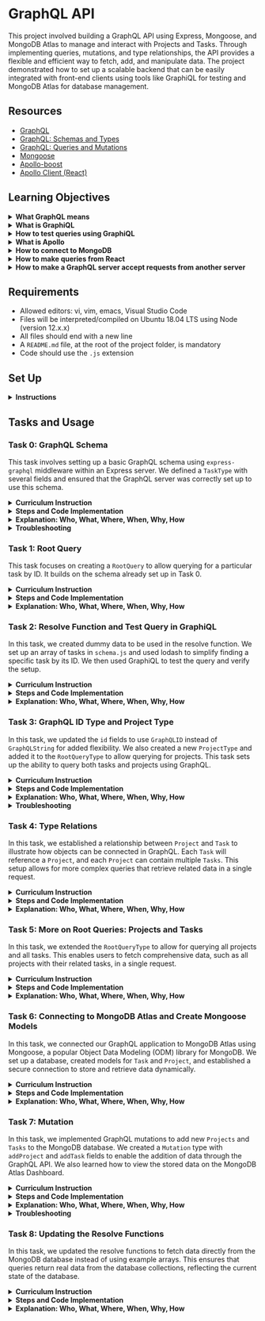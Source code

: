 # GraphQL API

This project involved building a GraphQL API using Express, Mongoose, and MongoDB Atlas to manage and interact with Projects and Tasks. Through implementing queries, mutations, and type relationships, the API provides a flexible and efficient way to fetch, add, and manipulate data. The project demonstrated how to set up a scalable backend that can be easily integrated with front-end clients using tools like GraphiQL for testing and MongoDB Atlas for database management.


## Resources

- [GraphQL](https://graphql.org/)
- [GraphQL: Schemas and Types](https://graphql.org/learn/schema/)
- [GraphQL: Queries and Mutations](https://graphql.org/learn/queries/)
- [Mongoose](https://mongoosejs.com/docs/)
- [Apollo-boost](https://www.npmjs.com/package/apollo-boost)
- [Apollo Client (React)](https://www.apollographql.com/docs/react)

</details>

## Learning Objectives

<details>
  <summary><strong>What GraphQL means</strong></summary>
  
  GraphQL is a query language for APIs that allows clients to request exactly the data they need, and nothing more. It provides a more efficient, powerful, and flexible alternative to traditional REST APIs by enabling clients to specify the shape and structure of the response. 

  **Tasks Covered:** Task 0 (initial setup of GraphQL server and schema), Task 1 (Root Query), Task 2 (testing queries in GraphiQL), Task 3 (GraphQL ID type).

</details>

<details>
  <summary><strong>What is GraphiQL</strong></summary>

  GraphiQL is an in-browser tool that allows developers to interact with their GraphQL API. It enables you to write, test, and execute GraphQL queries and mutations, making it easy to see the structure of the data you can query. It also provides features like auto-completion and query formatting.

  **Tasks Covered:** Task 2 (initial setup and testing with GraphiQL), Task 7 (testing mutations with GraphiQL).

</details>

<details>
  <summary><strong>How to test queries using GraphiQL</strong></summary>

  To test queries in GraphiQL, navigate to `http://localhost:4000/graphql` after starting your server. You can write and execute GraphQL queries and mutations directly in the interface. For example, to fetch all tasks or add a new project, simply input the appropriate query or mutation and click the "Run" button.

  **Tasks Covered:** Task 2 (testing queries), Task 5 (testing root queries), Task 7 (testing mutations).

</details>

<details>
  <summary><strong>What is Apollo</strong></summary>

  Apollo is a popular client library for interacting with GraphQL APIs. It simplifies the process of making GraphQL queries and mutations from a front-end application, handling data caching, state management, and error handling. Apollo also supports integrations with various frameworks like React, Angular, and Vue.js.

  **Tasks Covered:** Although Apollo was not directly implemented in this project, knowledge of GraphQL gained in Tasks 0-8 would help in understanding how to use Apollo with a GraphQL server.

</details>

<details>
  <summary><strong>How to connect to MongoDB</strong></summary>

  To connect to MongoDB, we used Mongoose, a Node.js library that simplifies interactions with MongoDB. After setting up a cluster on MongoDB Atlas, we connected to it using a connection string. We set up models for `Projects` and `Tasks` to interact with the database, enabling us to store, query, and manage data directly.

  **Tasks Covered:** Task 6 (connecting to MongoDB Atlas), Task 8 (updating resolve functions to use MongoDB).

</details>

<details>
  <summary><strong>How to make queries from React</strong></summary>

  To make GraphQL queries from React, you would typically use a client like Apollo Client. After setting up the GraphQL server (as done in this project), you can configure Apollo Client in your React application to make queries and mutations, automatically updating your UI when data changes.

  **Tasks Covered:** While the project did not cover React specifically, the knowledge from Tasks 0-8 can be applied to making queries from React using Apollo Client or other GraphQL libraries.

</details>

<details>
  <summary><strong>How to make a GraphQL server accept requests from another server</strong></summary>

  To make a GraphQL server accept requests from another server, you need to configure CORS (Cross-Origin Resource Sharing) on the server. By enabling CORS, you can control which domains are allowed to send requests to your GraphQL server. In Express, you can achieve this using the `cors` middleware.

  **Tasks Covered:** The project setup in Task 0 can be extended to include CORS configuration for handling requests from other servers.

</details>



## Requirements

- Allowed editors: vi, vim, emacs, Visual Studio Code
- Files will be interpreted/compiled on Ubuntu 18.04 LTS using Node (version 12.x.x)
- All files should end with a new line
- A `README.md` file, at the root of the project folder, is mandatory
- Code should use the `.js` extension

</details>

## Set Up
<details><summary><strong>Instructions</strong></summary>

**Install NodeJS**
*(in your home directory):*
```bash
sudo apt install nodejs 
node -v  # Output: v12.x.x
npm -v   # Output: ...
```

**Setup Express and GraphQL**
*(In your server folder of the GraphQL server):*
```bash
# Add package.json
npm init

# Install Express and save to dependencies
npm install express --save

# Set up GraphQL
npm install graphql express-graphql
```

**Setup Apollo**
```bash
npm i apollo-boost graphql react-apollo --save
```

</details>


## Tasks and Usage

### Task 0: GraphQL Schema

This task involves setting up a basic GraphQL schema using `express-graphql` middleware within an Express server. We defined a `TaskType` with several fields and ensured that the GraphQL server was correctly set up to use this schema.

<details>
  <summary><strong>Curriculum Instruction</strong></summary>

The file `app.js` of the folder `server` is initializing the Express server with `express-graphql` which is a middleware, applied here to just a single route, the `/graphql` route:

```javascript
const express = require('express');
const { graphqlHTTP } = require('express-graphql');

const app = express();

app.use('/graphql', graphqlHTTP({
}));
app.listen(4000, () => {
  console.log('now listening for requests on port 4000');
});
```

When you run the command: `npm run start`

```bash
khaoula@khaoula-HP-Laptop-15-dw3xxx:~/Holberton/GraphQL_playlist/server$ npm run start
[nodemon] 2.0.14
[nodemon] to restart at any time, enter `rs`
[nodemon] watching path(s): *.*
[nodemon] watching extensions: js,mjs,json
[nodemon] starting `node app.js`
now listening for request on port 4000
```

You will obtain in the browser [http://localhost:4000/graphql](http://localhost:4000/graphql) the following error:

From the message, you can understand that we must pass an object which contains the `schema` property.

Create the file `schema.js`, in which:

- Require `graphql`.
- Add `GraphQLObjectType` object using the object destructuring syntax (`const { prop1, prop2, prop3, …, propN } = object` and `object` in our case is `graphql`).
- Create a new `GraphQLObjectType`: `TaskType` which contains 2 parameters:
  - `name: Task`
  - `fields` property: an object that contains a set of properties. In our case, `fields` will contain:
    - `id` of type `GraphQLString`
    - `title` of type `GraphQLString`
    - `weight` of type `GraphQLInt`
    - `description` of type `GraphQLString`
- Note: Don’t forget to import these types using the object destructuring syntax that contains `GraphQLObjectType`.

</details>

<details>
  <summary><strong>Steps and Code Implementation</strong></summary>

1. **Create Project Structure:**

   Begin by creating the necessary directories and files:

   ```bash
   mkdir GraphQL_API
   cd GraphQL_API
   mkdir server
   cd server
   touch app.js
   mkdir schema
   cd schema
   touch schema.js
   ```

2. **Install Required Dependencies:**

   Navigate to the `server` directory and install the following:

   ```bash
   npm install express express-graphql graphql
   ```

3. **Configure `app.js`:**

   Set up the Express server and apply `express-graphql` middleware:

   ```javascript
   const express = require('express');
   const { graphqlHTTP } = require('express-graphql');
   const schema = require('./schema/schema');

   const app = express();

   app.use('/graphql', graphqlHTTP({
       schema: schema,
       graphiql: true
   }));

   app.listen(4000, () => {
       console.log('Now listening for requests on port 4000');
   });
   ```

4. **Define `TaskType` in `schema.js`:**

   Create a GraphQL object type to describe the structure of a `Task`:

   ```javascript
   const graphql = require('graphql');
   const { GraphQLObjectType, GraphQLString, GraphQLInt, GraphQLSchema, GraphQLID } = graphql;

   const TaskType = new GraphQLObjectType({
       name: 'Task',
       fields: {
           id: { type: GraphQLID },
           title: { type: GraphQLString },
           weight: { type: GraphQLInt },
           description: { type: GraphQLString }
       }
   });

   // Placeholder setup, which overlaps with Task 1
   const RootQuery = new GraphQLObjectType({
       name: 'RootQueryType',
       fields: {
           task: {
               type: TaskType,
               args: { id: { type: GraphQLID } },
               resolve(parent, args) {
                   return {
                       id: '1',
                       title: 'Sample Task',
                       weight: 10,
                       description: 'Love'
                   };
               }
           }
       }
   });

   module.exports = new GraphQLSchema({
       query: RootQuery
   });
   ```

5. **Run the Server:**

   Use `npm run start` to start the server:

   ```bash
   npm run start
   ```

6. **Test the GraphQL Schema Using GraphiQL:**

   Open your browser and go to [http://localhost:4000/graphql](http://localhost:4000/graphql). Run the following query:

   ```graphql
   {
     task(id: "1") {
       id
       title
       weight
       description
     }
   }
   ```

</details>

<details>
  <summary><strong>Explanation: Who, What, Where, When, Why, How</strong></summary>

- **What:** This task involved setting up a basic GraphQL schema and server using `express-graphql`, including a `TaskType` definition.
- **Where:** The implementation is located in `server/app.js` and `server/schema/schema.js`.
- **Why:** It sets the foundation for interacting with GraphQL APIs by defining object types and connecting them to an Express server.
- **How:** By using `express-graphql`, we created an Express server that serves a GraphQL endpoint and set up a placeholder root query.
- **Who:** This setup is important for developers building flexible APIs.
- **When:** This is the foundational step for building the GraphQL API.

</details>

<details>
  <summary><strong>Troubleshooting</strong></summary>

- **Issue:** `Unexpected <EOF>` error when accessing `/graphql`.
  
  - **Solution:** Ensure you type and complete a valid GraphQL query in the GraphiQL interface. Example:
  
    ```graphql
    {
      task(id: "1") {
        id
        title
        weight
        description
      }
    }
    ```

</details>



### Task 1: Root Query

This task focuses on creating a `RootQuery` to allow querying for a particular task by ID. It builds on the schema already set up in Task 0.

<details>
  <summary><strong>Curriculum Instruction</strong></summary>

Root field is at the top level of every GraphQL server. It is a type that represents all of the possible entry points into the GraphQL API; it’s often called the Root type or the Query type. The objective of this task is to create a root query to query for a particular task. 

Create `RootQuery`: a new `GraphQLObjectType` in the `schema.js` file which contains the following parameters:

- **name:** `RootQueryType`
- **fields** property will contain the field `task`, which will contain:
  - **type:** `TaskType`
  - **args** (any type of arguments can be added): in our case, we will query for a particular task using the `id` of type `GraphQLString` which should be the argument.
  - **resolve** function where you write code to get whichever data needed from the database. In this task, we will create an empty function of prototype: `resolve(parent, args)`
  
At the end of the file, make sure you export your `GraphQLSchema` with your `RootQuery` and be sure you have imported it using the object destructuring syntax.

In `app.js` file, require the `schema.js` file and add `schema` in an object we pass to the `graphqlHTTP()` constructor to correct the error related to the schema in the middleware.

</details>

<details>
  <summary><strong>Steps and Code Implementation</strong></summary>

1. **Ensure `schema.js` Has `RootQueryType` Correctly Defined:**

   Confirm that your `schema.js` includes the following:

   ```javascript
   const graphql = require('graphql');
   const { GraphQLObjectType, GraphQLString, GraphQLInt, GraphQLSchema, GraphQLID } = graphql;

   const TaskType = new GraphQLObjectType({
       name: 'Task',
       fields: {
           id: { type: GraphQLID },
           title: { type: GraphQLString },
           weight: { type: GraphQLInt },
           description: { type: GraphQLString }
       }
   });

   const RootQuery = new GraphQLObjectType({
       name: 'RootQueryType',
       fields: {
           task: {
               type: TaskType,
               args: { id: { type: GraphQLID } }, 
               resolve(parent, args) {
                   return {
                       id: '1',
                       title: 'Sample Task',
                       weight: 10,
                       description: 'Love'
                   };
               }
           }
       }
   });

   module.exports = new GraphQLSchema({
       query: RootQuery
   });
   ```

2. **Ensure `app.js` is Configured to Use the Schema:**

   Confirm that `app.js` correctly imports the `schema.js` file and applies it to the `/graphql` route:

   ```javascript
   const express = require('express');
   const { graphqlHTTP } = require('express-graphql');
   const schema = require('./schema/schema'); // Import the schema

   const app = express();

   app.use('/graphql', graphqlHTTP({
       schema: schema, // Use the schema defined in schema.js
       graphiql: true
   }));

   app.listen(4000, () => {
       console.log('Now listening for requests on port 4000');
   });
   ```

3. **Run the Server Using `npm run start`:**

   Use `npm run start` to start the server:

   ```bash
   npm run start
   ```

4. **Test the GraphQL Query:**

   Open your browser and go to [http://localhost:4000/graphql](http://localhost:4000/graphql). Run the following query:

   ```graphql
   {
     task(id: "1") {
       id
       title
       weight
       description
     }
   }
   ```

   **Expected Output:**

   ```json
   {
     "data": {
       "task": {
         "id": "1",
         "title": "Sample Task",
         "weight": 10,
         "description": "Love"
       }
     }
   }
   ```

</details>

<details>
  <summary><strong>Explanation: Who, What, Where, When, Why, How</strong></summary>

- **What:** This task involved creating a `RootQueryType` to enable querying for a specific task using an ID. The `RootQuery` serves as the entry point for our GraphQL API.
- **Where:** The implementation is located in `server/schema/schema.js`. The root query is integrated with the `/graphql` endpoint defined in `server/app.js`.
- **Why:** In GraphQL, the root query defines how users can interact with the API. This task sets up a way to query specific tasks by their ID, which is essential for fetching particular data.
- **How:** We used `GraphQLObjectType` to define `RootQueryType` and `TaskType`, and then linked the root query to the `task` field. The `resolve` function returns static data as a placeholder.
- **Who:** This setup is important for developers building APIs that need to fetch and display data based on specific identifiers (e.g., fetching a task by ID).
- **When:** This process is required when setting up a GraphQL API to manage specific, structured data efficiently.

</details>



### Task 2: Resolve Function and Test Query in GraphiQL

In this task, we created dummy data to be used in the resolve function. We set up an array of tasks in `schema.js` and used lodash to simplify finding a specific task by its ID. We then used GraphiQL to test the query and verify the setup.

<details>
  <summary><strong>Curriculum Instruction</strong></summary>

In this task, you will create dummy data to be used in the resolve function. In the file `schema.js`, create an array `tasks` containing these 2 different task objects:

```json
{id: ’1’, title: ’Create your first webpage’, weight: 1, description: ’Create your first HTML file 0-index.html with: -Add the doctype on the first line (without any comment) -After the doctype, open and close a html tag Open your file in your browser (the page should be blank)’}
{id: ’2’, title: ’Structure your webpage’, weight: 1, description: ’Copy the content of 0-index.html into 1-index.html Create the head and body sections inside the html tag, create the head and body tags (empty) in this order’}
```

Install and require the module `lodash` to avoid using Vanilla JavaScript and make the code easier. In the resolve function, use the `id` from `args` parameter to find the task of a given `id` from the `tasks` array using lodash and return it.

In the file `app.js`, add the property `graphiql: true` to the `graphqlHTTP` constructor to be able to use GraphiQL: a great tool to test GraphQL API obtained in the link [http://localhost:4000/graphql](http://localhost:4000/graphql). Before adding `graphiql: true`, you will get the following error:

After adding the property, when you visit the [http://localhost:4000/graphql](http://localhost:4000/graphql) URL, you will see GraphiQL in action.

When you click "Docs" in the top right of GraphiQL, you will see in Root types: `query: RootQueryType`. This panel will tell you about the GraphQL server you are making queries to. In our case, it will give an idea about the properties used in the object `Task` and show how to make a request for a `Task` using the `id`.

In a file `graphiql2`, write the query in GraphiQL that will give you the `title`, the `weight`, and the `description` of the task with `id: "2"` and return the following result:

```json
{
  "data": {
    "task": {
      "title": "Structure your webpage",
      "weight": 1,
      "description": "Copy the content of 0-index.html into 1-index.html Create the head and body sections inside the html tag, create the head and body tags (empty) in this order"
    }
  }
}
```

</details>

<details>
  <summary><strong>Steps and Code Implementation</strong></summary>

1. **Install Lodash:**

   Navigate to your `server` directory and install `lodash`:

   ```bash
   npm install lodash --legacy-peer-deps
   ```

2. **Update `schema.js` to Include Dummy Data and Use Lodash:**

   Modify `schema.js` to add the `tasks` array and implement the `resolve` function using lodash:

   ```javascript
   const graphql = require('graphql');
   const _ = require('lodash'); // Import lodash
   const { GraphQLObjectType, GraphQLString, GraphQLInt, GraphQLSchema, GraphQLID } = graphql;

   // Dummy data
   const tasks = [
       {
           id: '1',
           title: 'Create your first webpage',
           weight: 1,
           description: 'Create your first HTML file 0-index.html with: -Add the doctype on the first line (without any comment) -After the doctype, open and close a html tag Open your file in your browser (the page should be blank)'
       },
       {
           id: '2',
           title: 'Structure your webpage',
           weight: 1,
           description: 'Copy the content of 0-index.html into 1-index.html Create the head and body sections inside the html tag, create the head and body tags (empty) in this order'
       }
   ];

   const TaskType = new GraphQLObjectType({
       name: 'Task',
       fields: {
           id: { type: GraphQLID },
           title: { type: GraphQLString },
           weight: { type: GraphQLInt },
           description: { type: GraphQLString }
       }
   });

   const RootQuery = new GraphQLObjectType({
       name: 'RootQueryType',
       fields: {
           task: {
               type: TaskType,
               args: { id: { type: GraphQLID } }, 
               resolve(parent, args) {
                   // Use lodash to find the task by id
                   return _.find(tasks, { id: args.id });
               }
           }
       }
   });

   module.exports = new GraphQLSchema({
       query: RootQuery
   });
   ```

3. **Ensure `graphiql: true` is Set in `app.js`:**

   Confirm that `app.js` already has `graphiql: true` set up:

   ```javascript
   const express = require('express');
   const { graphqlHTTP } = require('express-graphql');
   const schema = require('./schema/schema');

   const app = express();

   app.use('/graphql', graphqlHTTP({
       schema: schema,
       graphiql: true // Ensures GraphiQL is enabled
   }));

   app.listen(4000, () => {
       console.log('Now listening for requests on port 4000');
   });
   ```

4. **Run the Server Using `npm run start`:**

   Use `npm run start` to start the server:

   ```bash
   npm run start
   ```

5. **Write and Save the Query in `graphiql2`:**

   Create a file `graphiql2` in your `server` directory and write the following GraphiQL query:

   ```graphql
   {
     task(id: "2") {
       title
       weight
       description
     }
   }
   ```

6. **Test the Query in GraphiQL:**

   Open your browser and go to [http://localhost:4000/graphql](http://localhost:4000/graphql). Run the query you wrote in `graphiql2`. 

**Expected Output:**
```json
{
  "data": {
    "task": {
      "title": "Structure your webpage",
      "weight": 1,
      "description": "Copy the content of 0-index.html into 1-index.html Create the head and body sections inside the html tag, create the head and body tags (empty) in this order"
    }
  }
}
```

</details>

<details>
  <summary><strong>Explanation: Who, What, Where, When, Why, How</strong></summary>

- **What:** This task involved setting up dummy data, using lodash to simplify data retrieval, and testing the query with GraphiQL.
- **Where:** The dummy data and updated `resolve` function are in `server/schema/schema.js`. The `graphiql2` file containing the query is also in the `server` directory.
- **Why:** Using dummy data and enabling GraphiQL helps in testing and verifying the GraphQL API before connecting to a real database.
- **How:** Lodash was used to find the task by `id` in the `resolve` function, and GraphiQL was enabled to allow running queries directly through the browser.
- **Who:** This is important for developers building APIs who need to test and ensure that data retrieval works as expected.
- **When:** This setup allows for testing at any stage of development to confirm that the query logic is correctly implemented.

</details>


### Task 3: GraphQL ID Type and Project Type

In this task, we updated the `id` fields to use `GraphQLID` instead of `GraphQLString` for added flexibility. We also created a new `ProjectType` and added it to the `RootQueryType` to allow querying for projects. This task sets up the ability to query both tasks and projects using GraphQL.

<details>
  <summary><strong>Curriculum Instruction</strong></summary>

In the previous tasks, you used the type string for the `id` but to be a bit more flexible, you can use a type called `GraphQLID`. So, the `id` must be an ID type not necessarily a string, and you can write the `id` without the quotations in your request, and it still works.

Change the type of `id` to `GraphQLID` and do all the necessary changes to your code.

Create a new `GraphQLObjectType`: `ProjectType` which contains 2 parameters:

- **name:** `Project`
- **fields** property: object containing a set of properties. In our case, fields will contain:
  - `id` of type `GraphQLID`
  - `title` of type `GraphQLString`
  - `weight` of type `GraphQLInt`
  - `description` of type `GraphQLString`

Do the same steps that you did with the type `TaskType` in the `RootQueryType` with the new field `project` of type `ProjectType`. In the `resolve` function, use the `id` to find a project.

To test your queries in GraphiQL, create an array `projects` that contains these 2 different project objects:

```json
{id: ’1’, title: ’Advanced HTML’, weight: 1, description: ’Welcome to the Web Stack specialization. The 3 first projects will give you all basics of the Web development: HTML, CSS and Developer tools. In this project, you will learn how to use HTML tags to structure a web page. No CSS, no styling - don’t worry, the final page will be “ugly” it’s normal, it’s not the purpose of this project. Important note: details are important! lowercase vs uppercase / wrong letter… be careful!’}
{id: ’2’, title: ’Bootstrap’, weight: 1, description: ’Bootstrap is a free and open-source CSS framework directed at responsive, mobile-first front-end web development. It contains CSS and JavaScript design templates for typography, forms, buttons, navigation, and other interface components.’}
```

Note: In the `RootQueryType` of the Documentation Explorer, the field `project(id: ID): Project` will be added.

</details>

<details>
  <summary><strong>Steps and Code Implementation</strong></summary>

1. **Change `id` Types to `GraphQLID`:**
   
   Update your existing `TaskType` and any relevant code to use `GraphQLID` instead of `GraphQLString` for `id`.

2. **Create a New `ProjectType` in `schema.js`:**
   
   Define a new GraphQL object type, `ProjectType`, similar to `TaskType` but for projects:

   ```javascript
   const ProjectType = new GraphQLObjectType({
       name: 'Project',
       fields: {
           id: { type: GraphQLID },
           title: { type: GraphQLString },
           weight: { type: GraphQLInt },
           description: { type: GraphQLString }
       }
   });
   ```

3. **Add Dummy Data for Projects:**

   Create an array called `projects` that contains the two project objects:

   ```javascript
   const projects = [
       {
           id: '1',
           title: 'Advanced HTML',
           weight: 1,
           description: 'Welcome to the Web Stack specialization. The 3 first projects will give you all basics of the Web development: HTML, CSS and Developer tools. In this project, you will learn how to use HTML tags to structure a web page. No CSS, no styling - don’t worry, the final page will be “ugly” it’s normal, it’s not the purpose of this project. Important note: details are important! lowercase vs uppercase / wrong letter… be careful!'
       },
       {
           id: '2',
           title: 'Bootstrap',
           weight: 1,
           description: 'Bootstrap is a free and open-source CSS framework directed at responsive, mobile-first front-end web development. It contains CSS and JavaScript design templates for typography, forms, buttons, navigation, and other interface components.'
       }
   ];
   ```

4. **Update `RootQuery` to Include `ProjectType`:**

   Add a new field `project` to `RootQueryType` so you can query projects using `GraphQLID`:

   ```javascript
   const RootQuery = new GraphQLObjectType({
       name: 'RootQueryType',
       fields: {
           task: {
               type: TaskType,
               args: { id: { type: GraphQLID } },
               resolve(parent, args) {
                   return _.find(tasks, { id: args.id });
               }
           },
           project: {
               type: ProjectType,
               args: { id: { type: GraphQLID } },
               resolve(parent, args) {
                   return _.find(projects, { id: args.id });
               }
           }
       }
   });
   ```

5. **Run the Server Using `npm run start`:**

   Use `npm run start` to start the server:

   ```bash
   npm run start
   ```

6. **Test Queries in GraphiQL:**

   - **Task Query Example:**
     ```graphql
     {
       task(id: 2) {
         title
         weight
         description
       }
     }
     ```
   
   - **Project Query Example:**
     ```graphql
     {
       project(id: 1) {
         title
         weight
         description
       }
     }
     ```

   **Expected Output for Project Query:**
   ```json
   {
     "data": {
       "project": {
         "title": "Advanced HTML",
         "weight": 1,
         "description": "Welcome to the Web Stack specialization. The 3 first projects will give you all basics of the Web development: HTML, CSS and Developer tools. In this project, you will learn how to use HTML tags to structure a web page. No CSS, no styling - don’t worry, the final page will be “ugly” it’s normal, it’s not the purpose of this project. Important note: details are important! lowercase vs uppercase / wrong letter… be careful!"
       }
     }
   }
   ```

</details>

<details>
  <summary><strong>Explanation: Who, What, Where, When, Why, How</strong></summary>

- **What:** This task involved changing the `id` field to `GraphQLID` and adding a new `ProjectType` to the GraphQL schema. It sets up the ability to query for both tasks and projects.
- **Where:** The changes were made in `server/schema/schema.js`. The `TaskType` and `ProjectType` definitions and the updated `RootQuery` are all located in this file.
- **Why:** Using `GraphQLID` makes the ID fields more flexible, and adding `ProjectType` allows for better demonstration of querying multiple types of objects in GraphQL.
- **How:** We defined a new `GraphQLObjectType` for projects, added dummy data, and updated `RootQuery` to include a resolver for projects.
- **Who:** This is useful for developers building GraphQL APIs that need to handle different types of queries and objects.
- **When:** This setup is required whenever the application needs to support querying for different types of data (e.g., tasks and projects).

</details>

<details>
  <summary><strong>Troubleshooting</strong></summary>

- **Issue:** GraphiQL shows an error when querying with `id` as a number.
  
  - **Solution:** Ensure you are using `GraphQLID`, which accepts IDs without quotes. Double-check your schema setup and query syntax.

- **Issue:** `Project` query returns `null`.
  
  - **Solution:** Verify that the `projects` array contains the correct `id` values and that lodash is properly finding the matching object. Make sure the IDs match exactly.

- **Issue:** Cannot find `ProjectType` in the schema.
  
  - **Solution:** Ensure `ProjectType` is correctly defined and added to the `RootQuery` in the exported schema. Restart the server if necessary.

</details>

### Task 4: Type Relations

In this task, we established a relationship between `Project` and `Task` to illustrate how objects can be connected in GraphQL. Each `Task` will reference a `Project`, and each `Project` can contain multiple `Tasks`. This setup allows for more complex queries that retrieve related data in a single request.

<details>
  <summary><strong>Curriculum Instruction</strong></summary>

From the final graph in the description, you can conclude that there is a relation between `Project` and `Task`. Each `Task` will be related to a `Project`, and each `Project` can contain 0 to multiple `Tasks`.

- Add to the 2 objects in the `tasks` array the property `projectId` with the value `'1'`.
- Add the object `project` to the fields of `TaskType`:
  - Specify the type to `ProjectType`
  - Add the `resolve` function to find from `projects` the one that has an `id` property equal to `projectId` in the parent object.
- To test in GraphiQL, in a file `graphiql4_1`, write the query that will give you the `title`, `weight`, and `description` of the task with `id: "2"` and the `title` of the project.
- Add the object `tasks` to the field of `ProjectType`:
  - Specify the type as a list of `TaskType` (use `GraphQLList`)
  - Add the `resolve` function to filter the `tasks` array for tasks where `projectId` matches the `id` in the parent object.
- To test in GraphiQL, in a file `graphiql4_2`, write the query that will give you the `title`, `weight`, and `description` of the project with `id: "1"` and the titles of its tasks.

**Important Remark:**
Wrap the `fields` property inside a function. Without wrapping, you may encounter an error (`TypeError: Failed to fetch`) because the code runs top to bottom. Wrapping ensures the function only executes after the entire file is processed, avoiding reference issues between `TaskType` and `ProjectType`.

</details>

<details>
  <summary><strong>Steps and Code Implementation</strong></summary>

1. **Add `projectId` to Tasks:**

   We updated the `tasks` array to include a `projectId` field:
   ```javascript
   const tasks = [
       {
           id: '1',
           title: 'Create your first webpage',
           weight: 1,
           description: 'Create your first HTML file...',
           projectId: '1' // Added projectId
       },
       {
           id: '2',
           title: 'Structure your webpage',
           weight: 1,
           description: 'Copy the content of 0-index.html...',
           projectId: '1' // Added projectId
       }
   ];
   ```

2. **Update `TaskType` to Reference `ProjectType`:**

   We modified `TaskType` to include a `project` field:
   ```javascript
   const TaskType = new GraphQLObjectType({
       name: 'Task',
       fields: () => ({
           id: { type: GraphQLID },
           title: { type: GraphQLString },
           weight: { type: GraphQLInt },
           description: { type: GraphQLString },
           project: {
               type: ProjectType, // Reference to ProjectType
               resolve(parent, args) {
                   return _.find(projects, { id: parent.projectId });
               }
           }
       })
   });
   ```

3. **Update `ProjectType` to Include a List of Tasks:**

   We added a `tasks` field to `ProjectType`:
   ```javascript
   const ProjectType = new GraphQLObjectType({
       name: 'Project',
       fields: () => ({
           id: { type: GraphQLID },
           title: { type: GraphQLString },
           weight: { type: GraphQLInt },
           description: { type: GraphQLString },
           tasks: {
               type: new GraphQLList(TaskType), // List of TaskType
               resolve(parent, args) {
                   return _.filter(tasks, { projectId: parent.id });
               }
           }
       })
   });
   ```

4. **Wrap `fields` in Functions:**
   
   Wrapping `fields` in functions ensures that `TaskType` and `ProjectType` can reference each other without causing errors. This is essential because otherwise, the code may try to access `TaskType` or `ProjectType` before they are fully defined.

5. **Run the Server Using `npm run start`:**

   Use the following command:
   ```bash
   npm run start
   ```

6. **Write and Test Query in `graphiql4_1`:**

   Create `graphiql4_1` and add:
   ```graphql
   {
     task(id: "2") {
       title
       weight
       description
       project {
         title
       }
     }
   }
   ```

   **Expected Output:**
   ```json
   {
     "data": {
       "task": {
         "title": "Structure your webpage",
         "weight": 1,
         "description": "Copy the content of 0-index.html into 1-index.html Create the head and body sections...",
         "project": {
           "title": "Advanced HTML"
         }
       }
     }
   }
   ```

7. **Write and Test Query in `graphiql4_2`:**

   Create `graphiql4_2` and add:
   ```graphql
   {
     project(id: "1") {
       title
       weight
       description
       tasks {
         title
       }
     }
   }
   ```

   **Expected Output:**
   ```json
   {
     "data": {
       "project": {
         "title": "Advanced HTML",
         "weight": 1,
         "description": "Welcome to the Web Stack specialization...",
         "tasks": [
           { "title": "Create your first webpage" },
           { "title": "Structure your webpage" }
         ]
       }
     }
   }
   ```

</details>

<details>
  <summary><strong>Explanation: Who, What, Where, When, Why, How</strong></summary>

- **What:** This task establishes relationships between `Task` and `Project` types in the GraphQL schema. Each `Task` can reference a `Project`, and each `Project` can have a list of `Tasks`.
- **Where:** The relationships were added in `server/schema/schema.js` by updating `TaskType` and `ProjectType`. The `graphiql4_1` and `graphiql4_2` files contain test queries to verify the relationships.
- **Why:** Creating these relations allows for more complex data retrieval, enabling queries that gather connected information in a single request. This is a key feature of GraphQL’s flexibility.
- **How:** We added `projectId` to tasks, modified `TaskType` to include a reference to `ProjectType`, and added a list of `TaskType` to `ProjectType`. The `resolve` functions ensure data is correctly retrieved and filtered based on these relationships.
- **Who:** Developers using GraphQL APIs who need to fetch related data efficiently will benefit from this setup, as it reduces the need for multiple queries and simplifies data retrieval.
- **When:** This setup is useful whenever you need to display tasks related to a project or show which project a task belongs to. It’s ideal for scenarios where data is interconnected.

</details>

### Task 5: More on Root Queries: Projects and Tasks

In this task, we extended the `RootQueryType` to allow for querying all projects and all tasks. This enables users to fetch comprehensive data, such as all projects with their related tasks, in a single request.

<details>
  <summary><strong>Curriculum Instruction</strong></summary>

In this task, you will be able to write in GraphiQL the query that will result in all the projects and all the tasks.

In the fields of the `RootQueryType`, create two new fields `tasks` and `projects` of types `GraphQLList` of `TaskType` and `ProjectType` respectively. In the resolve functions of each field, return all the tasks and all the projects.

To test that in GraphiQL, in a file `graphiql5`, write the query that will give you the `id`, `title`, `weight`, and `description` of all the projects, and the `title` and `description` of their tasks. The result of your query will look like in the following figure:

You can also test the output of the query that will give all the tasks.

</details>

<details>
  <summary><strong>Steps and Code Implementation</strong></summary>

1. **Add `tasks` and `projects` Fields to `RootQueryType`:**
   
   Modify `RootQueryType` to include two new fields:
   ```javascript
   const RootQuery = new GraphQLObjectType({
       name: 'RootQueryType',
       fields: {
           task: {
               type: TaskType,
               args: { id: { type: GraphQLID } },
               resolve(parent, args) {
                   return _.find(tasks, { id: args.id });
               }
           },
           project: {
               type: ProjectType,
               args: { id: { type: GraphQLID } },
               resolve(parent, args) {
                   return _.find(projects, { id: args.id });
               }
           },
           tasks: {
               type: new GraphQLList(TaskType),
               resolve(parent, args) {
                   return tasks; // Return all tasks
               }
           },
           projects: {
               type: new GraphQLList(ProjectType),
               resolve(parent, args) {
                   return projects; // Return all projects
               }
           }
       }
   });
   ```

2. **Run the Server Using `npm run start`:**

   Start the server with:
   ```bash
   npm run start
   ```

3. **Write and Save the Query in `graphiql5`:**

   Create a file `graphiql5` and add:
   ```graphql
   {
     projects {
       id
       title
       weight
       description
       tasks {
         title
         description
       }
     }
   }
   ```

   **Expected Output:**
   ```json
   {
     "data": {
       "projects": [
         {
           "id": "1",
           "title": "Advanced HTML",
           "weight": 1,
           "description": "Welcome to the Web Stack specialization...",
           "tasks": [
             {
               "title": "Create your first webpage",
               "description": "Create your first HTML file..."
             },
             {
               "title": "Structure your webpage",
               "description": "Copy the content of 0-index.html..."
             }
           ]
         },
         {
           "id": "2",
           "title": "Bootstrap",
           "weight": 1,
           "description": "Bootstrap is a free and open-source CSS framework...",
           "tasks": []
         }
       ]
     }
   }
   ```

4. **Test the Query for All Tasks:**

   You can also test a query to fetch all tasks:
   ```graphql
   {
     tasks {
       id
       title
       description
     }
   }
   ```

   **Expected Output:**
   ```json
   {
     "data": {
       "tasks": [
         {
           "id": "1",
           "title": "Create your first webpage",
           "description": "Create your first HTML file..."
         },
         {
           "id": "2",
           "title": "Structure your webpage",
           "description": "Copy the content of 0-index.html..."
         }
       ]
     }
   }
   ```

</details>

<details>
  <summary><strong>Explanation: Who, What, Where, When, Why, How</strong></summary>

- **What:** This task extends the `RootQueryType` to support querying all tasks and all projects. It allows for more comprehensive data retrieval by combining related objects in one query.
- **Where:** The changes are implemented in `server/schema/schema.js`, with queries for testing saved in `graphiql5`.
- **Why:** Enabling users to query all tasks and projects allows for better organization and simplified data retrieval. It reduces the need for multiple requests to fetch related information.
- **How:** We added `tasks` and `projects` fields to `RootQueryType`, used `GraphQLList` to handle lists, and ensured the resolve functions return all objects from their respective arrays.
- **Who:** This is beneficial for developers who need to access related data efficiently and see comprehensive information from their APIs.
- **When:** This setup is especially useful for cases where the application needs to show all available tasks under specific projects, or when a complete overview of all tasks and projects is needed.

</details>


### Task 6: Connecting to MongoDB Atlas and Create Mongoose Models

In this task, we connected our GraphQL application to MongoDB Atlas using Mongoose, a popular Object Data Modeling (ODM) library for MongoDB. We set up a database, created models for `Task` and `Project`, and established a secure connection to store and retrieve data dynamically.

<details>
  <summary><strong>Curriculum Instruction</strong></summary>

Open this link: www.mongodb.com and create an account. Add a new database user, well save the username and the password then create a new database.

To use MongoDB in your application:

1. Install a new package Mongoose by using the following command: `npm install mongoose --save`.
2. In the file `app.js`:
   - Require Mongoose using `const mongoose = require('mongoose');`
   - Connect to MongoDB Atlas database using the string generated in the cluster in MongoDB Atlas.
   - Add this code:
     ```javascript
     mongoose.connection.once('open', () =>
       console.log('Connected to database');
     );
     ```
   - An event listener returns the message “Connected to database” to the console once the connection is open.

Before you start putting data in the database, you need to create a model and schema for each data type to be stored inside the database.

- Create a new folder `models`. Inside the folder, create two files `task.js` and `project.js`.
- In the file `task.js`:
  - Require mongoose.
  - Create a constant `Schema` contains `mongoose.Schema`.
  - Create a schema for the task: `taskSchema`, then add the properties with the adequate type (`String`, `Number` …) except the id because MongoDB is automatically going to create a new ID.
  - Make sure you export the model, you define the model which will be the collection in MongoDB “Task” and base it on the schema “taskSchema”.
- In the file `project.js`: Do the same steps you did with the previous file. Just modify the properties, the name of the schema to “projectSchema” and the collection name to “Project”.

</details>

<details>
  <summary><strong>Steps and Code Implementation</strong></summary>

1. **Set Up MongoDB Atlas:**
   - Go to [MongoDB Atlas](https://www.mongodb.com/cloud/atlas) and log in.
   - Create a new cluster by following the on-screen instructions. Name the cluster (e.g., `atlas-graphql-cluster`).
   - Configure a database user:
     - Go to **Security > Database Access** and click **"Add New Database User."**
     - Save the username and password.
   - Set network access:
     - Go to **Security > Network Access** and click **"Add IP Address."**
     - Choose **"Allow Access from Anywhere"** for development purposes.
   - Generate the connection string by clicking **"Connect"** on your cluster.

2. **Install Mongoose:**
   ```bash
   npm install mongoose --save --legacy-peer-deps
   ```
This command installs **Mongoose** and adds it as a dependency in the `package.json`. The `--legacy-peer-deps` flag bypasses strict peer dependency conflicts, allowing Mongoose to be installed even if other packages (like `express-graphql`) have conflicting dependencies. This ensures the installation proceeds smoothly without manual resolution of version conflicts.

3. **Connect to MongoDB in `app.js`:**
   Update `app.js` to include the following:
   ```javascript
   const express = require('express');
   const { graphqlHTTP } = require('express-graphql');
   const mongoose = require('mongoose');
   const schema = require('./schema/schema');

   const app = express();

   mongoose.connect('mongodb+srv://<username>:<password>@atlas-graphql-cluster.mongodb.net/<dbname>?retryWrites=true&w=majority');

   mongoose.connection.once('open', () => {
       console.log('Connected to database');
   });

   app.use('/graphql', graphqlHTTP({
       schema: schema,
       graphiql: true
   }));

   app.listen(4000, () => {
       console.log('Now listening for requests on port 4000');
   });
   ```

4. **Create `task.js` in `models`:**
   ```javascript
   const mongoose = require('mongoose');
   const Schema = mongoose.Schema;

   const taskSchema = new Schema({
       title: String,
       weight: Number,
       description: String,
       projectId: String // To relate to Project
   });

   module.exports = mongoose.model('Task', taskSchema);
   ```

5. **Create `project.js` in `models`:**
   ```javascript
   const mongoose = require('mongoose');
   const Schema = mongoose.Schema;

   const projectSchema = new Schema({
       title: String,
       weight: Number,
       description: String
   });

   module.exports = mongoose.model('Project', projectSchema);
   ```

6. **Start the Application:**
   ```bash
   npm run start
   ```

7. **Expected Output:**
   ```bash
   Now listening for requests on port 4000
   Connected to database
   ```

</details>

<details>
  <summary><strong>Explanation: Who, What, Where, When, Why, How</strong></summary>

- **What:** This task involves connecting your GraphQL application to a MongoDB Atlas database using Mongoose. It also includes defining Mongoose models to structure the data.
- **Where:** Changes were implemented in `server/app.js`, and new files `server/models/task.js` and `server/models/project.js` were created.
- **Why:** Connecting to a database enables persistent storage, making the application capable of storing, retrieving, and manipulating dynamic data. Mongoose models ensure a structured and consistent way to interact with this data.
- **How:** We used the connection string from MongoDB Atlas, created Mongoose models for `Task` and `Project`, and set up a reliable database connection.
- **Who:** This setup is beneficial for developers needing to integrate dynamic data storage and retrieval in their applications.
- **When:** This configuration is essential whenever your application needs to store or interact with persistent data in a structured manner.

</details>

### Task 7: Mutation

In this task, we implemented GraphQL mutations to add new `Projects` and `Tasks` to the MongoDB database. We created a `Mutation` type with `addProject` and `addTask` fields to enable the addition of data through the GraphQL API. We also learned how to view the stored data on the MongoDB Atlas Dashboard.

<details>
  <summary><strong>Curriculum Instruction</strong></summary>

In the file `schema.js`, create a new `GraphQLObjectType` Mutation with the name `Mutation` then create a field called `addProject`. So when you use `addProject` mutation, you will be able to add a project to the database.

- `addProject` property is going to be an object of the fields of `const Mutation` where their properties are:
  - **type**: `ProjectType`
  - **args**: Add arguments for `title`, `weight`, and `description`, and ensure they are required using `GraphQLNonNull`.
  - **resolve function**: Create a new `Project` instance, save it to the database, and return the result.

To prevent users from making mutations without passing through any required fields, you should use the `GraphQLNonNull` type. Add `GraphQLNonNull` to all the arguments of the mutation.

Repeat the same steps to add a field `addTask` for adding new tasks. Make sure to specify `projectId` as one of the arguments.

</details>

<details>
  <summary><strong>Steps and Code Implementation</strong></summary>

1. **Update `schema.js` with Mutation:**
   - Define new `addProject` and `addTask` fields inside a `Mutation` type.
   - Use `GraphQLNonNull` to make certain fields required.
   
2. **Test Mutations in GraphiQL:**
   - Use GraphiQL to add new projects and tasks by running the following example mutations:
   
   **Add Project (`graphiql7_1`):**
   ```graphql
   mutation {
     addProject(title: "Bootstrap", weight: 1, description: "Bootstrap is a free and open-source CSS framework directed at responsive, mobile-first front-end web development.") {
       title
       weight
       description
     }
   }
   ```
   
   **Expected Output:**
   ```json
   {
     "data": {
       "addProject": {
         "title": "Bootstrap",
         "weight": 1,
         "description": "Bootstrap is a free and open-source CSS framework directed at responsive, mobile-first front-end web development."
       }
     }
   }
   ```

   **Add Task (`graphiql7_2`):**
   ```graphql
   mutation {
     addTask(title: "Reboot styling", weight: 2, description: "Add Bootstrap to reset the CSS styling.", projectId: "<existing_project_id>") {
       title
       weight
       description
     }
   }
   ```
   
   **Expected Output:**
   ```json
   {
     "data": {
       "addTask": {
         "title": "Reboot styling",
         "weight": 2,
         "description": "Add Bootstrap to reset the CSS styling."
       }
     }
   }
   ```

3. **Using GraphiQL Files in the Browser:**
   - To make testing easier, save the mutation queries above into files named `graphiql7_1` and `graphiql7_2`.
   - Open **GraphiQL** in the browser at `http://localhost:4000/graphql`.
   - Copy and paste the query from `graphiql7_1` to test adding a new project. 
   - Similarly, use `graphiql7_2` to add a new task.
   - Check the output in GraphiQL to confirm the mutations work as expected.

4. **Check the Database on MongoDB Atlas:**
   - Go to the [MongoDB Atlas](https://www.mongodb.com/cloud/atlas) website and log in to your account.
   - Select the **Project** where your cluster (e.g., `atlas-graphql-cluster`) is located.
   - Navigate to **Clusters** and click **"Browse Collections."**
   - This will open a view where you can see all your **databases** and **collections**.
     - Click on a collection (e.g., `projects`, `tasks`) to view the entries that have been added through the mutations.
   - You can manually **add, edit, or delete** entries from this interface.

5. **Start the Application:**
   ```bash
   npm run start
   ```

6. **Expected Output in the Terminal:**
   ```bash
   Now listening for requests on port 4000
   Connected to database
   ```

</details>

<details>
  <summary><strong>Explanation: Who, What, Where, When, Why, How</strong></summary>

- **What:** This task involves adding mutation support to the GraphQL API, enabling users to add `Projects` and `Tasks` to the database.
- **Where:** Code changes were implemented in `server/schema/schema.js`, and the mutations were tested via GraphiQL. Database updates were verified using MongoDB Atlas Dashboard.
- **Why:** Mutations are essential for modifying data, such as adding new entries to the database, and this task demonstrates how to use them for CRUD (Create, Read, Update, Delete) operations.
- **How:** The GraphQL `Mutation` type was set up with `addProject` and `addTask` fields, using `GraphQLNonNull` to make certain arguments required. Data was stored using Mongoose models.
- **Who:** This is useful for developers who need to modify the database through the GraphQL API without directly interacting with the database.
- **When:** Use these mutations whenever you want to create new `Project` or `Task` entries through the API.

</details>

<details>
  <summary><strong>Troubleshooting</strong></summary>

- **Issue:** Mutation does not appear in GraphiQL.
  - **Solution:** Make sure you have correctly exported the `mutation` in `schema.js`. Restart your server after making any changes.
  
- **Issue:** GraphQL query fails with validation error.
  - **Solution:** Ensure that all required fields are provided when making a mutation. For example, `title`, `weight`, and `description` must be included for `addProject`.

- **Issue:** Unable to connect to MongoDB Atlas.
  - **Solution:** Verify the connection string, and make sure your IP is whitelisted. Check the username, password, and database name.

- **Issue:** Data does not appear in MongoDB Atlas.
  - **Solution:** Verify your MongoDB Atlas connection by checking the logs in the terminal. Ensure mutations were successful by looking for a "Connected to database" message when starting the app.

</details>




### **Task 8: Updating the Resolve Functions**

In this task, we updated the resolve functions to fetch data directly from the MongoDB database instead of using example arrays. This ensures that queries return real data from the database collections, reflecting the current state of the database.

<details>
  <summary><strong>Curriculum Instruction</strong></summary>

In the file `schema.js`, delete the 2 arrays of data: `tasks` and `projects`. In the resolve functions, delete any line of code using these two arrays and replace them with code that retrieves data directly from the database using the models: `Project` and `Task`.

- Remove the example arrays `tasks` and `projects`.
- Update all resolve functions to use `Project` and `Task` models from the database.
- Ensure that every query now interacts directly with MongoDB via Mongoose.

</details>

<details>
  <summary><strong>Steps and Code Implementation</strong></summary>

1. **Remove Example Arrays:**
   - Delete the `tasks` and `projects` arrays from `schema.js` to avoid referencing hardcoded data.

2. **Update Resolve Functions to Use Mongoose Models:**
   - Replace lines of code that referenced these arrays with database queries using Mongoose models:
     - For `Project` queries, use `Project.find()` and `Project.findById()`.
     - For `Task` queries, use `Task.find()`, `Task.findById()`, or `Task.find({ projectId: parent.id })` to fetch tasks based on their `projectId`.
   
3. **Revised Example of Resolve Functions in `schema.js`:**
   ```javascript
   const TaskType = new GraphQLObjectType({
       name: 'Task',
       fields: () => ({
           id: { type: GraphQLID },
           title: { type: GraphQLString },
           weight: { type: GraphQLInt },
           description: { type: GraphQLString },
           project: {
               type: ProjectType,
               resolve(parent, args) {
                   return Project.findById(parent.projectId);
               }
           }
       })
   });

   const ProjectType = new GraphQLObjectType({
       name: 'Project',
       fields: () => ({
           id: { type: GraphQLID },
           title: { type: GraphQLString },
           weight: { type: GraphQLInt },
           description: { type: GraphQLString },
           tasks: {
               type: new GraphQLList(TaskType),
               resolve(parent, args) {
                   return Task.find({ projectId: parent.id });
               }
           }
       })
   });
   ```

4. **Test Your Queries and Mutations in GraphiQL:**
   - Open **GraphiQL** in the browser at `http://localhost:4000/graphql`.
   - Test the existing `task`, `tasks`, `project`, and `projects` queries to ensure they now return real data from the MongoDB database.
   - Use `addProject` and `addTask` mutations to add new entries to the database and confirm that subsequent queries reflect these additions.

5. **Check the Database on MongoDB Atlas:**
   - After performing queries or mutations, log into your MongoDB Atlas account.
   - Navigate to **Clusters** and click **"Browse Collections."**
   - Inspect the `projects` and `tasks` collections to verify that they contain the expected entries. 
   - Confirm that relationships (e.g., tasks linked to specific projects) are correctly represented.

6. **Start the Application:**
   ```bash
   npm run start
   ```

7. **Expected Output in the Terminal:**
   ```bash
   Now listening for requests on port 4000
   Connected to database
   ```

</details>

<details>
  <summary><strong>Explanation: Who, What, Where, When, Why, How</strong></summary>

- **What:** This task involves updating the resolve functions to retrieve data directly from MongoDB using Mongoose models, ensuring real-time data querying.
- **Where:** Code changes were made in `server/schema/schema.js`. Queries and mutations can be tested via GraphiQL, and database changes can be confirmed in MongoDB Atlas.
- **Why:** Fetching data directly from the database allows for dynamic data interaction and ensures that the GraphQL API returns up-to-date information. It also eliminates the reliance on hardcoded sample data.
- **How:** Resolve functions in `schema.js` were refactored to use `.find()` and `.findById()` methods from Mongoose models, making it possible to query the database directly. 
- **Who:** Developers who want to maintain a reliable data source and ensure their API dynamically interacts with the actual database.
- **When:** Use these updated resolve functions whenever querying for `Projects` and `Tasks` through the GraphQL API to get the most accurate data.

</details>

